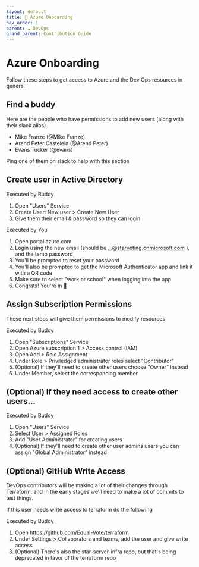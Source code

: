 ```yaml
---
layout: default
title: 💎️ Azure Onboarding
nav_order: 1
parent: ☁️ DevOps
grand_parent: Contribution Guide
---
```


# Azure Onboarding

Follow these steps to get access to Azure and the Dev Ops resources in general

## Find a buddy

Here are the people who have permissions to add new users (along with their slack alias)

 * Mike Franze (@Mike Franze)
 * Arend Peter Castelein (@Arend Peter)
 * Evans Tucker (@evans)

Ping one of them on slack to help with this section

## Create user in Active Directory

Executed by Buddy
1. Open "Users" Service
1. Create User: New user > Create New User
1. Give them their email & password so they can login

Executed by You
1. Open portal.azure.com
1. Login using the new email (should be ...@starvoting.onmicrosoft.com ), and the temp password
1. You'll be prompted to reset your password
1. You'll also be prompted to get the Microsoft Authenticator app and link it with a QR code
1. Make sure to select "work or school" when logging into the app
1. Congrats! You're in 🎉

## Assign Subscription Permissions

These next steps will give them permissions to modify resources

Executed by Buddy
1. Open "Subscriptions" Service
1. Open Azure subscription 1 > Access control (IAM)
1. Open Add > Role Assignment
1. Under Role > Priviledged administrator roles select "Contributor"
1. (Optional) If they'll need to create other users choose "Owner" instead
1. Under Member, select the corresponding member


## (Optional) If they need access to create other users...

Executed by Buddy
1. Open "Users" Service
1. Select User > Assigned Roles
1. Add "User Administrator" for creating users
1. (Optional) If they'll need to create other user admins users you can assign "Global Administrator" instead

## (Optional) GitHub Write Access

DevOps contributors will be making a lot of their changes through Terraform, and in the early stages we'll need to make a lot of commits to test things.

If this user needs write access to terraform do the following

Executed by Buddy
1. Open https://github.com/Equal-Vote/terraform
1. Under Settings > Collaborators and teams, add the user and give write access
1. (Optional) There's also the star-server-infra repo, but that's being deprecated in favor of the terraform repo